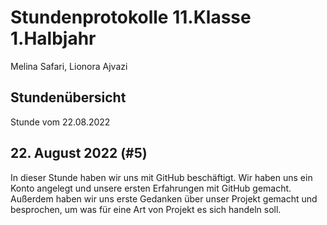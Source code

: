 # Stundenprotokolle 11.Klasse 1.Halbjahr
Melina Safari, Lionora Ajvazi

## Stundenübersicht
Stunde vom 22.08.2022


## 22. August 2022 (#5)
In dieser Stunde haben wir uns mit GitHub beschäftigt. Wir haben uns ein Konto angelegt und unsere ersten Erfahrungen mit GitHub gemacht. Außerdem haben wir uns erste Gedanken über unser Projekt gemacht und besprochen, um was für eine Art von Projekt es sich handeln soll.
